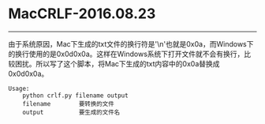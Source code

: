 # MacCRLF-2016.08.23
---

由于系统原因，Mac下生成的txt文件的换行符是'\n'也就是0x0a，而Windows下的换行使用的是0x0d0x0a。这样在Windows系统下打开文件就不会有换行，比较困扰。所以写了这个脚本，将Mac下生成的txt内容中的0x0a替换成0x0d0x0a。

	Usage:
		python crlf.py filename output
		filename        要转换的文件
		output          要生成的文件名
